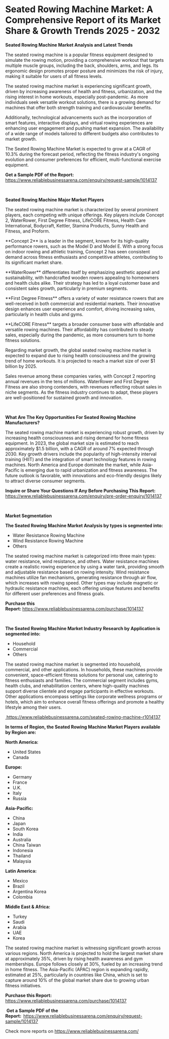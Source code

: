 <p><h1>Seated Rowing Machine Market: A Comprehensive Report of its Market Share & Growth Trends 2025 - 2032</h1></p><p><strong>Seated Rowing Machine Market Analysis and Latest Trends</strong></p>
<p><p>The seated rowing machine is a popular fitness equipment designed to simulate the rowing motion, providing a comprehensive workout that targets multiple muscle groups, including the back, shoulders, arms, and legs. Its ergonomic design promotes proper posture and minimizes the risk of injury, making it suitable for users of all fitness levels.</p><p>The seated rowing machine market is experiencing significant growth, driven by increasing awareness of health and fitness, urbanization, and the rising interest in home workouts, especially post-pandemic. As more individuals seek versatile workout solutions, there is a growing demand for machines that offer both strength training and cardiovascular benefits.</p><p>Additionally, technological advancements such as the incorporation of smart features, interactive displays, and virtual rowing experiences are enhancing user engagement and pushing market expansion. The availability of a wide range of models tailored to different budgets also contributes to market growth. </p><p>The Seated Rowing Machine Market is expected to grow at a CAGR of 10.3% during the forecast period, reflecting the fitness industry's ongoing evolution and consumer preferences for efficient, multi-functional exercise equipment.</p></p>
<p><strong>Get a Sample PDF of the Report:&nbsp;</strong> <a href="https://www.reliablebusinessarena.com/enquiry/request-sample/1014137?utm_campaign=3165&utm_medium=2&utm_source=Github&utm_content=ia&utm_term=06032025&utm_id=seated-rowing-machine">https://www.reliablebusinessarena.com/enquiry/request-sample/1014137</a></p>
<p>&nbsp;</p>
<p><strong>Seated Rowing Machine Major Market Players</strong></p>
<p><p>The seated rowing machine market is characterized by several prominent players, each competing with unique offerings. Key players include Concept 2, WaterRower, First Degree Fitness, LifeCORE Fitness, Health Care International, Bodycraft, Kettler, Stamina Products, Sunny Health and Fitness, and Proform.</p><p>**Concept 2** is a leader in the segment, known for its high-quality performance rowers, such as the Model D and Model E. With a strong focus on indoor rowing and athletic training, Concept 2 has seen consistent demand across fitness enthusiasts and competitive athletes, contributing to its significant market share.</p><p>**WaterRower** differentiates itself by emphasizing aesthetic appeal and sustainability, with handcrafted wooden rowers appealing to homeowners and health clubs alike. Their strategy has led to a loyal customer base and consistent sales growth, particularly in premium segments.</p><p>**First Degree Fitness** offers a variety of water resistance rowers that are well-received in both commercial and residential markets. Their innovative design enhances user experience and comfort, driving increasing sales, particularly in health clubs and gyms.</p><p>**LifeCORE Fitness** targets a broader consumer base with affordable and versatile rowing machines. Their affordability has contributed to steady sales, especially during the pandemic, as more consumers turn to home fitness solutions.</p><p>Regarding market growth, the global seated rowing machine market is expected to expand due to rising health consciousness and the growing trend of home workouts. It is projected to reach a market size of over $1 billion by 2025.</p><p>Sales revenue among these companies varies, with Concept 2 reporting annual revenues in the tens of millions. WaterRower and First Degree Fitness are also strong contenders, with revenues reflecting robust sales in niche segments. As the fitness industry continues to adapt, these players are well-positioned for sustained growth and innovation.</p></p>
<p>&nbsp;</p>
<p><strong>What Are The Key Opportunities For Seated Rowing Machine Manufacturers?</strong></p>
<p><p>The seated rowing machine market is experiencing robust growth, driven by increasing health consciousness and rising demand for home fitness equipment. In 2023, the global market size is estimated to reach approximately $1.5 billion, with a CAGR of around 7% expected through 2030. Key growth drivers include the popularity of high-intensity interval training (HIIT) and the integration of smart technology features in rowing machines. North America and Europe dominate the market, while Asia-Pacific is emerging due to rapid urbanization and fitness awareness. The future outlook is favorable, with innovations and eco-friendly designs likely to attract diverse consumer segments.</p></p>
<p><strong>Inquire or Share Your Questions If Any Before Purchasing This Report:</strong> <a href="https://www.reliablebusinessarena.com/enquiry/pre-order-enquiry/1014137?utm_campaign=3165&utm_medium=2&utm_source=Github&utm_content=ia&utm_term=06032025&utm_id=seated-rowing-machine">https://www.reliablebusinessarena.com/enquiry/pre-order-enquiry/1014137</a></p>
<p>&nbsp;</p>
<p><strong>Market Segmentation</strong></p>
<p><strong>The Seated Rowing Machine Market Analysis by types is segmented into:</strong></p>
<p><ul><li>Water Resistance Rowing Machine</li><li>Wind Resistance Rowing Machine</li><li>Others</li></ul></p>
<p><p>The seated rowing machine market is categorized into three main types: water resistance, wind resistance, and others. Water resistance machines create a realistic rowing experience by using a water tank, providing smooth and adjustable resistance based on rowing intensity. Wind resistance machines utilize fan mechanisms, generating resistance through air flow, which increases with rowing speed. Other types may include magnetic or hydraulic resistance machines, each offering unique features and benefits for different user preferences and fitness goals.</p></p>
<p><strong>Purchase this Report:&nbsp;</strong><a href="https://www.reliablebusinessarena.com/purchase/1014137?utm_campaign=3165&utm_medium=2&utm_source=Github&utm_content=ia&utm_term=06032025&utm_id=seated-rowing-machine">https://www.reliablebusinessarena.com/purchase/1014137</a></p>
<p>&nbsp;</p>
<p><strong>The Seated Rowing Machine Market Industry Research by Application is segmented into:</strong></p>
<p><ul><li>Household</li><li>Commercial</li><li>Others</li></ul></p>
<p><p>The seated rowing machine market is segmented into household, commercial, and other applications. In households, these machines provide convenient, space-efficient fitness solutions for personal use, catering to fitness enthusiasts and families. The commercial segment includes gyms, health clubs, and rehabilitation centers, where high-quality machines support diverse clientele and engage participants in effective workouts. Other applications encompass settings like corporate wellness programs or hotels, which aim to enhance overall fitness offerings and promote a healthy lifestyle among their users.</p></p>
<p><a href="https://www.reliablebusinessarena.com/seated-rowing-machine-r1014137?utm_campaign=3165&utm_medium=2&utm_source=Github&utm_content=ia&utm_term=06032025&utm_id=seated-rowing-machine">&nbsp;https://www.reliablebusinessarena.com/seated-rowing-machine-r1014137</a></p>
<p><strong>In terms of Region, the Seated Rowing Machine Market Players available by Region are:</strong></p>
<p>
    <p> <strong> North America: </strong>
        <ul>
            <li>United States</li>
            <li>Canada</li>
        </ul>
        </p> 
    <p> <strong> Europe: </strong>
        <ul>
            <li>Germany</li>
            <li>France</li>
            <li>U.K.</li>
            <li>Italy</li>
            <li>Russia</li>
        </ul>
        </p> 
    <p> <strong> Asia-Pacific: </strong>
        <ul>
            <li>China</li>
            <li>Japan</li>
            <li>South Korea</li>
            <li>India</li>
            <li>Australia</li>
            <li>China Taiwan</li>
            <li>Indonesia</li>
            <li>Thailand</li>
            <li>Malaysia</li>
        </ul>
        </p> 
    <p> <strong> Latin America: </strong>
        <ul>
            <li>Mexico</li>
            <li>Brazil</li>
            <li>Argentina Korea</li>
            <li>Colombia</li>
        </ul>
        </p> 
    <p> <strong> Middle East & Africa: </strong>
        <ul>
            <li>Turkey</li>
            <li>Saudi</li>
            <li>Arabia</li>
            <li>UAE</li>
            <li>Korea</li>
        </ul>
    </p>
    </p>
<p><p>The seated rowing machine market is witnessing significant growth across various regions. North America is projected to hold the largest market share at approximately 35%, driven by rising health awareness and gym memberships. Europe follows closely at 30%, fueled by an increasing trend in home fitness. The Asia-Pacific (APAC) region is expanding rapidly, estimated at 25%, particularly in countries like China, which is set to capture around 10% of the global market share due to growing urban fitness initiatives.</p></p>
<p><strong>Purchase this Report: </strong><a href="https://www.reliablebusinessarena.com/purchase/1014137?utm_campaign=3165&utm_medium=2&utm_source=Github&utm_content=ia&utm_term=06032025&utm_id=seated-rowing-machine">https://www.reliablebusinessarena.com/purchase/1014137</a></p>
<p>&nbsp;<strong>Get a Sample PDF of the Report:&nbsp;&nbsp;</strong><a href="https://www.reliablebusinessarena.com/enquiry/request-sample/1014137?utm_campaign=3165&utm_medium=2&utm_source=Github&utm_content=ia&utm_term=06032025&utm_id=seated-rowing-machine">https://www.reliablebusinessarena.com/enquiry/request-sample/1014137</a></p>
<p><strong></strong></p>
<p>Check more reports on <a href="https://www.reliablebusinessarena.com/?utm_campaign=3165&utm_medium=2&utm_source=Github&utm_content=ia&utm_term=06032025&utm_id=seated-rowing-machine">https://www.reliablebusinessarena.com/</a></p>